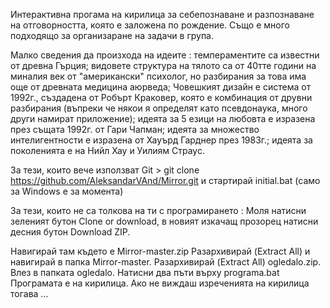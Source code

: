 Интерактивна прогама на кирилица за себепознаване и разпознаване на отговорността, която е заложена по рождение. Също е много подходящо за организаране на задачи в група. 

Малко сведения да произхода на идеите : темпераментите са известни от древна Гърция; видовете структура на тялото са от 40тте години на миналия век от "американски" психолог, но разбирания за това има още от древната медицина аюрведа; Човешкият дизайн е система от 1992г., създадена от Робърт Краковер, която е комбинация от друвни разбирания (въпреки че някои я определят като псевдонаука, много други намират приложение); идеята за 5 езици на любовта е изразена през същата 1992г. от Гари Чапман; идеята за множество интелигентности е изразена от Хауърд Гарднер през 1983г.; идеята за поколенията е на Нийл Хау и Уилиям Страус.

За тези, които вече използват Git > git clone https://github.com/AleksandarVAnd/Mirror.git и стартирай initial.bat (само за Windows е за момента)

За тези, които не са толкова на ти с програмирането : Моля натисни зеленият бутон Clone or download, в новият изкачащ прозорец натисни десния бутон Download ZIP. 

Навигирай там където е Mirror-master.zip Разархивирай (Extract All) и навигирай в папка Mirror-master. Разархивирай (Extract All) ogledalo.zip. Влез в папката ogledalo. Натисни два пъти върху programa.bat Програмата е на кирилица. Ако не виждаш изреченията на кирилица тогава ...

